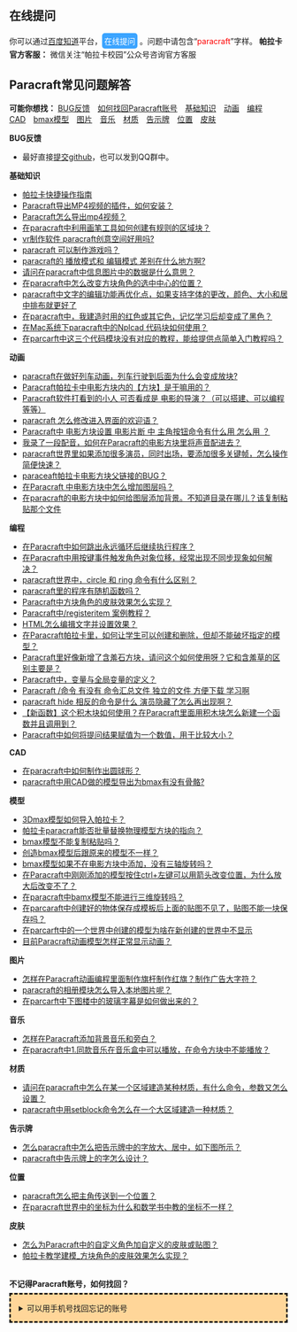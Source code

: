 ## 在线提问
你可以通过[百度知道](https://zhidao.baidu.com/search?word=paracraft)平台，<a href="https://zhidao.baidu.com/search?word=paracraft" style="text-decoration:none;color:#fff;background-color:#3ba4ff;display:inline-block;padding: 4px 4px;border-radius: 5px;">在线提问</a> 。问题中请包含“<font color=#FF0000 >paracraft</font>”字样。
**帕拉卡官方客服：** 
微信关注“帕拉卡校园”公众号咨询官方客服


## Paracraft常见问题解答
**可能你想找：** <a href="#bug">BUG反馈</a>&ensp;&ensp;<a href="#account">如何找回Paracraft账号</a>&ensp;&ensp;<a href="#basic">基础知识</a>&ensp;&ensp;<a href="#cartoon">动画</a>&ensp;&ensp;<a href="#code">编程</a>&ensp;&ensp;<a href="#cad">CAD</a>&ensp;&ensp;<a href="#bmax">bmax模型</a>&ensp;&ensp;<a href="#pic">图片</a>&ensp;&ensp;<a href="#music">音乐</a>&ensp;&ensp;<a href="#texture">材质</a>&ensp;&ensp;<a href="#billboard">告示牌</a>&ensp;&ensp;<a href="#site">位置</a>&ensp;&ensp;<a href="#skin">皮肤</a>
</br>
<div id="bug" style="font-weight:bold;">BUG反馈</div>

- 最好直接[提交github](https://github.com/lixizhi/paracraft/issues)，也可以发到QQ群中。


<div id="basic" style="font-weight:bold;">基础知识</div>

- [帕拉卡快捷操作指南](https://keepwork.com/palaka/palakaqa/帕拉卡快捷操作指南)
- [Paracraft导出MP4视频的插件，如何安装？](https://zhidao.baidu.com/question/374707306815023844.html?entry=qb_uhome_tag)
- [Paracraft怎么导出mp4视频？](https://zhidao.baidu.com/search?lm=0&rn=10&pn=0&fr=search&ie=gbk&word=Paracraft%B5%BC%B3%F6MP4%CA%D3%C6%B5%B5%C4%B2%E5%BC%FE)
- [在paracraft中利用画笔工具如何创建有规则的区域块？](https://www.baidu.com/baidu?wd=%E5%9C%A8paracraft%E4%B8%AD%E5%88%A9%E7%94%A8%E7%94%BB%E7%AC%94%E5%B7%A5%E5%85%B7%E5%A6%82%E4%BD%95%E5%88%9B%E5%BB%BA%E6%9C%89%E8%A7%84%E5%88%99%E7%9A%84%E5%8C%BA%E5%9F%9F%E5%9D%97%EF%BC%9F)
- [vr制作软件 paracraft创意空间好用吗?](https://zhidao.baidu.com/search?word=vr%D6%C6%D7%F7%C8%ED%BC%FE+paracraft%B4%B4%D2%E2%BF%D5%BC%E4%BA%C3%D3%C3%C2%F0)
- [paracraft 可以制作游戏吗？](https://zhidao.baidu.com/search?word=paracraft+%BF%C9%D2%D4%D6%C6%D7%F7%D3%CE%CF%B7%C2%F0)
- [paracraft的 播放模式和 编辑模式 差别在什么地方啊?](https://www.baidu.com/baidu?wd=%E8%80%81%E5%B8%88+paracraft%E7%9A%84+%E6%92%AD%E6%94%BE%E6%A8%A1%E5%BC%8F%E5%92%8C+%E7%BC%96%E8%BE%91%E6%A8%A1%E5%BC%8F+%E5%B7%AE%E5%88%AB%E5%9C%A8%E4%BB%80%E4%B9%88%E5%9C%B0%E6%96%B9%E5%95%8A)
- [请问在paracraft中信息图片中的数据是什么意思？](https://zhidao.baidu.com/question/1644982217446738460.html)
- [在paracraft中怎么改变方块角色的选中中心的位置？](https://zhidao.baidu.com/search?word=%D4%DAparacraft%D6%D0%D4%F5%C3%B4%B8%C4%B1%E4%B7%BD%BF%E9%BD%C7%C9%AB%B5%C4%D1%A1%D6%D0%D6%D0%D0%C4%B5%C4%CE%BB%D6%C3%A3%BF)
- [paracraft中文字的编辑功能再优化点，如果支持字体的更改，颜色、大小和居中排布就更好了](https://zhidao.baidu.com/question/925227401481349099.html)
- [在paracraft中，我建造时用的红色或其它色，记忆学习后却变成了黑色？](https://zhidao.baidu.com/search?word=%D4%DAparacraft%D6%D0%A3%AC%CE%D2%BD%A8%D4%EC%CA%B1%D3%C3%B5%C4%BA%EC%C9%AB%BB%F2%C6%E4%CB%FC%C9%AB%A3%AC%BC%C7%D2%E4%D1%A7%CF%B0%BA%F3%C8%B4%B1%E4%B3%C9%C1%CB%BA%DA%C9%AB%A3%BF)
- [在Mac系统下paracraft中的Nplcad 代码块如何使用？](https://www.baidu.com/s?wd=%E5%9C%A8Mac%E7%B3%BB%E7%BB%9F%E4%B8%8Bparacraft%E4%B8%AD%E7%9A%84Nplcad%20%E4%BB%A3%E7%A0%81%E5%9D%97%E5%A6%82%E4%BD%95%E4%BD%BF%E7%94%A8%EF%BC%9F&oq=paracraft&rsv_pq=f1b7b834000f4683&rsv_t=6458n1Bg3oBZNL6rYQVy%2FdM9%2BskWGxaF4Q0xrJiCxgGlkSnliwDo3Dwd9fjyeWJPQIeD&rqlang=cn&rsv_enter=0&rsv_dl=tb&rsv_sug3=7&rsv_n=2&inputT=414761&rsv_sug4=415073)
- [在parcarft中这三个代码模块没有对应的教程，能给提供点简单入门教程吗？](https://zhidao.baidu.com/question/1453242161220638380.html)

<div id="cartoon" style="font-weight:bold;">动画</div>

- [paracraft在做好列车动画，列车行驶到后面为什么会变成放块?](https://www.baidu.com/baidu?wd=paracraft%E5%9C%A8%E5%81%9A%E5%A5%BD%E5%88%97%E8%BD%A6%E5%8A%A8%E7%94%BB%EF%BC%8C%E5%88%97%E8%BD%A6%E8%A1%8C%E9%A9%B6%E5%88%B0%E5%90%8E%E9%9D%A2%E4%B8%BA%E4%BB%80%E4%B9%88%E4%BC%9A%E5%8F%98%E6%88%90%E6%94%BE%E5%9D%97%EF%BC%9F)
- [Paracraft帕拉卡中电影方块内的【方块】是干嘛用的？](https://zhidao.baidu.com/question/653776909262321645.html)
- [Paracraft软件打看到的小人 可否看成是 电影的导演？（可以搭建、可以编程等等）](https://zhidao.baidu.com/search?word=Paracraft%C8%ED%BC%FE%B4%F2%BF%B4%B5%BD%B5%C4%D0%A1%C8%CB+%BF%C9%B7%F1%BF%B4%B3%C9%CA%C7+%B5%E7%D3%B0%B5%C4%B5%BC%D1%DD%A3%BF)
- [paracraft 怎么修改进入界面的欢迎语？](https://zhidao.baidu.com/search?word=paracraft+%D4%F5%C3%B4%D0%DE%B8%C4%BD%F8%C8%EB%BD%E7%C3%E6%B5%C4%BB%B6%D3%AD%D3%EF%A3%BF)
- [Paracraft中 电影方块设置 电影片断 中 主角按钮命令有什么用 怎么用 ？](https://zhidao.baidu.com/search?word=Paracraft%D6%D0+%B5%E7%D3%B0%B7%BD%BF%E9%C9%E8%D6%C3+%B5%E7%D3%B0%C6%AC%B6%CF+%D6%D0+%D6%F7%BD%C7%B0%B4%C5%A5%C3%FC%C1%EE%D3%D0%CA%B2%C3%B4%D3%C3+%D4%F5%C3%B4%D3%C3+%3F)
- [我录了一段配音，如何在Paracraft的电影方块里将声音配进去？](https://zhidao.baidu.com/search?word=%C7%EB%CE%CA%A3%AC%CE%D2%C2%BC%C1%CB%D2%BB%B6%CE%C5%E4%D2%F4%A3%AC%C8%E7%BA%CE%D4%DAParacraft%B5%C4%B5%E7%D3%B0%B7%BD%BF%E9%C0%EF%BD%AB%C9%F9%D2%F4%C5%E4%BD%F8%C8%A5%A3%BF)
- [paracraft世界里如果添加很多演员，同时出场，要添加很多关键帧，怎么操作简便快速？](https://zhidao.baidu.com/search?word=paracraft%CA%C0%BD%E7%C0%EF%C8%E7%B9%FB%CC%ED%BC%D3%BA%DC%B6%E0%D1%DD%D4%B1%A3%AC%CD%AC%CA%B1%B3%F6%B3%A1%A3%AC%D2%AA%CC%ED%BC%D3%BA%DC%B6%E0%B9%D8%BC%FC%D6%A1%A3%AC%D4%F5%C3%B4%B2%D9%D7%F7%BC%F2%B1%E3%BF%EC%CB%D9%A3%BF)
- [paraceaft帕拉卡电影方块父链接的BUG？](https://zhidao.baidu.com/search?word=paraceaft%C5%C1%C0%AD%BF%A8%B5%E7%D3%B0%B7%BD%BF%E9%B8%B8%C1%B4%BD%D3%B5%C4BUG%A3%BF)
- [在Paracraft 中电影方块中怎么增加图层吗？](https://zhidao.baidu.com/search?word=%D4%DAParacraft+%D6%D0%B5%E7%D3%B0%B7%BD%BF%E9%D6%D0%D4%F5%C3%B4%D4%F6%BC%D3%CD%BC%B2%E3%C2%F0%A3%BF)
- [在paracraft的电影方块中如何给图层添加背景。不知道目录在哪儿？该复制粘贴那个文件](https://zhidao.baidu.com/search?word=%D4%DAparacraft%B5%C4%B5%E7%D3%B0%B7%BD%BF%E9%D6%D0%C8%E7%BA%CE%B8%F8%CD%BC%B2%E3%CC%ED%BC%D3%B1%B3%BE%B0%A1%A3%B2%BB%D6%AA%B5%C0%C4%BF%C2%BC%D4%DA%C4%C4%B6%F9%A3%BF%B8%C3%B8%B4%D6%C6%D5%B3%CC%F9%C4%C7%B8%F6%CE%C4%BC%FE)

<div id="code" style="font-weight:bold;">编程</div>

- [在Paracraft中如何跳出永远循环后继续执行程序？](https://zhidao.baidu.com/search?lm=0&rn=10&pn=0&fr=search&ie=gbk&word=%CC%F8%B3%F6%D3%C0%D4%B6%D1%AD%BB%B7%BA%F3%BC%CC%D0%F8%D6%B4%D0%D0%B3%CC%D0%F2)
- [在Paracraft中用按键事件触发角色对象位移，经常出现不同步现象如何解决？](https://zhidao.baidu.com/search?lm=0&rn=10&pn=0&fr=search&ie=gbk&word=%D4%DAParacraft%D6%D0%D3%C3%B0%B4%BC%FC%CA%C2%BC%FE%B4%A5%B7%A2%BD%C7%C9%AB%B6%D4%CF%F3%CE%BB%D2%C6)
- [paracraft世界中，circle 和 ring 命令有什么区别？](https://www.baidu.com/baidu?wd=paracraft%E4%B8%96%E7%95%8C%E4%B8%AD%EF%BC%8Ccircle+%E5%92%8C+ring+%E5%91%BD%E4%BB%A4%E6%9C%89%E4%BB%80%E4%B9%88%E5%8C%BA%E5%88%AB%EF%BC%9F)
- [paracraft里的程序有随机函数吗？](https://zhidao.baidu.com/search?word=paracraft%C0%EF%B5%C4%B3%CC%D0%F2%D3%D0%CB%E6%BB%FA%BA%AF%CA%FD%C2%F0%A3%BF)
- [Paracraft中方块角色的皮肤效果怎么实现？](https://zhidao.baidu.com/search?word=Paracraft%D6%D0%B7%BD%BF%E9%BD%C7%C9%AB%B5%C4%C6%A4%B7%F4%D0%A7%B9%FB%D4%F5%C3%B4%CA%B5%CF%D6%A3%BF)
- [Paracraft中/registeritem 案例教程？](https://zhidao.baidu.com/question/751394700794806492.html)
- [HTML怎么编揖文字并设置效果？](https://zhidao.baidu.com/question/1952621444355227748.html)
- [在Paracraft帕拉卡里，如何让学生可以创建和删除，但却不能破坏指定的模型？](https://zhidao.baidu.com/question/1772790713863362540.html)
- [Paracraft里好像新增了含羞石方块，请问这个如何使用呀？它和含羞草的区别主要是？](https://zhidao.baidu.com/search?word=Paracraft%C0%EF%BA%C3%CF%F1%D0%C2%D4%F6%C1%CB%BA%AC%D0%DF%CA%AF%B7%BD%BF%E9%A3%AC%C7%EB%CE%CA%D5%E2%B8%F6%C8%E7%BA%CE%CA%B9%D3%C3%D1%BD%A3%BF%CB%FC%BA%CD%BA%AC%D0%DF%B2%DD%B5%C4%C7%F8%B1%F0%D6%F7%D2%AA%CA%C7%A3%BF)
- [Paracraft中，变量与全局变量的定义？](https://zhidao.baidu.com/search?word=Paracraft%D6%D0%A3%AC%B1%E4%C1%BF%D3%EB%C8%AB%BE%D6%B1%E4%C1%BF%B5%C4%B6%A8%D2%E5%A3%BF)
- [Paracraft /命令 有没有 命令汇总文件 独立的文件 方便下载 学习啊](https://zhidao.baidu.com/search?word=Paracraft+%2F%C3%FC%C1%EE+%D3%D0%C3%BB%D3%D0+%C3%FC%C1%EE%BB%E3%D7%DC%CE%C4%BC%FE+%B6%C0%C1%A2%B5%C4%CE%C4%BC%FE+%B7%BD%B1%E3%CF%C2%D4%D8+%D1%A7%CF%B0%B0%A1)
- [paracraft hide 相反的命令是什么 演员隐藏了怎么再出现啊？](https://zhidao.baidu.com/question/1117416960696351419.html)
- [【新函数】这个积木块如何使用？在Paracraft里面用积木块怎么新建一个函数并且调用到？](https://zhidao.baidu.com/search?word=%A1%BE%D0%C2%BA%AF%CA%FD%A1%BF%D5%E2%B8%F6%BB%FD%C4%BE%BF%E9%C8%E7%BA%CE%CA%B9%D3%C3%A3%BF%D4%DAParacraft%C0%EF%C3%E6%D3%C3%BB%FD%C4%BE%BF%E9%D4%F5%C3%B4%D0%C2%BD%A8%D2%BB%B8%F6%BA%AF%CA%FD%B2%A2%C7%D2%B5%F7%D3%C3%B5%BD%A3%BF)
- [Paracraft中如何将提问结果赋值为一个数值，用于比较大小？](https://zhidao.baidu.com/search?word=Paracraft%D6%D0%C8%E7%BA%CE%BD%AB%CC%E1%CE%CA%BD%E1%B9%FB%B8%B3%D6%B5%CE%AA%D2%BB%B8%F6%CA%FD%D6%B5%A3%AC%D3%C3%D3%DA%B1%C8%BD%CF%B4%F3%D0%A1%A3%BF)
<div id="cad" style="font-weight:bold;">CAD</div>

- [在paracraft中如何制作出圆球形？](https://zhidao.baidu.com/search?word=%D4%DAparacraft%D6%D0%C8%E7%BA%CE%D6%C6%D7%F7%B3%F6%D4%B2%C7%F2%D0%CE%A3%BF)
- [paracraft中用CAD做的模型导出为bmax有没有骨骼?](https://zhidao.baidu.com/search?word=paracraft%D6%D0%D3%C3CAD%D7%F6%B5%C4%C4%A3%D0%CD%B5%BC%B3%F6%CE%AAbmax%D3%D0%C3%BB%D3%D0%B9%C7%F7%C0%A3%BF)

<div id="model" style="font-weight:bold;">模型</div>

- [3Dmax模型如何导入帕拉卡？](https://keepwork.com/palaka/palakaqa/导入3Dmax模型教程)
- [帕拉卡paracraft能否批量替换物理模型方块的指向？](https://zhidao.baidu.com/question/751462566939472652.html)
- [bmax模型不能复制粘贴吗？](https://www.baidu.com/baidu?wd=bmax%E6%A8%A1%E5%9E%8B%E4%B8%8D%E8%83%BD%E5%A4%8D%E5%88%B6%E7%B2%98%E8%B4%B4%E5%90%97%EF%BC%9F)
- [创造bmax模型后跟原来的模型不一样？](https://zhidao.baidu.com/search?word=%B4%B4%D4%ECbmax%C4%A3%D0%CD%BA%F3%B8%FA%D4%AD%C0%B4%B5%C4%C4%A3%D0%CD%B2%BB%D2%BB%D1%F9%A3%BF)
- [bmax模型如果不在电影方块中添加，没有三轴旋转吗？](https://zhidao.baidu.com/search?word=bmax%C4%A3%D0%CD%C8%E7%B9%FB%B2%BB%D4%DA%B5%E7%D3%B0%B7%BD%BF%E9%D6%D0%CC%ED%BC%D3%2C%C3%BB%D3%D0%C8%FD%D6%E1%D0%FD%D7%AA%C2%F0%3F)
- [在Paracraft中刚刚添加的模型按住ctrl+左键可以用箭头改变位置，为什么放大后改变不了？](https://zhidao.baidu.com/search?word=%D4%DAParacraft%D6%D0%B8%D5%B8%D5%CC%ED%BC%D3%B5%C4%C4%A3%D0%CD%B0%B4%D7%A1ctrl%2B%D7%F3%BC%FC%BF%C9%D2%D4%D3%C3%BC%FD%CD%B7%B8%C4%B1%E4%CE%BB%D6%C3%A3%AC%CE%AA%CA%B2%C3%B4%B7%C5%B4%F3%BA%F3%B8%C4%B1%E4%B2%BB%C1%CB%A3%BF)
- [在paracraft中bamx模型不能进行三维旋转吗？](https://zhidao.baidu.com/search?word=%D4%DAparacraft%D6%D0bamx%C4%A3%D0%CD%B2%BB%C4%DC%BD%F8%D0%D0%C8%FD%CE%AC%D0%FD%D7%AA%C2%F0%A3%BF)
- [在parcaraft中创建好的物体保存成模板后上面的贴图不见了，贴图不能一块保存吗？](https://zhidao.baidu.com/search?word=%D4%DAparcaraft%D6%D0%B4%B4%BD%A8%BA%C3%B5%C4%CE%EF%CC%E5%B1%A3%B4%E6%B3%C9%C4%A3%B0%E5%BA%F3%C9%CF%C3%E6%B5%C4%CC%F9%CD%BC%B2%BB%BC%FB%C1%CB%A3%AC%CC%F9%CD%BC%B2%BB%C4%DC%D2%BB%BF%E9%B1%A3%B4%E6%C2%F0%A3%BF)
- [在parcarft中的一个世界中创建的模型为啥在新创建的世界中不显示](https://zhidao.baidu.com/search?word=%D4%DAparcarft%D6%D0%B5%C4%D2%BB%B8%F6%CA%C0%BD%E7%D6%D0%B4%B4%BD%A8%B5%C4%C4%A3%D0%CD%CE%AA%C9%B6%D4%DA%D0%C2%B4%B4%BD%A8%B5%C4%CA%C0%BD%E7%D6%D0%B2%BB%CF%D4%CA%BE)
- [目前Paracraft动画模型怎样正常显示动画？](https://zhidao.baidu.com/question/1739200796378677147.html)
<div id="pic" style="font-weight:bold;">图片</div>

- [怎样在Paracraft动画编程里面制作旗杆制作红旗？制作广告大字符？](https://www.baidu.com/baidu?wd=%E6%80%8E%E6%A0%B7%E5%9C%A8Paracraft%E5%8A%A8%E7%94%BB%E7%BC%96%E7%A8%8B%E9%87%8C%E9%9D%A2%E5%88%B6%E4%BD%9C%E6%97%97%E6%9D%86%E5%88%B6%E4%BD%9C%E7%BA%A2%E6%97%97%EF%BC%9F%E5%88%B6%E4%BD%9C%E5%B9%BF%E5%91%8A%E5%A4%A7%E5%AD%97%E7%AC%A6%EF%BC%9F)
- [paracraft的相册模块怎么导入本地图片呢？](https://zhidao.baidu.com/search?word=paracraft%B5%C4%CF%E0%B2%E1%C4%A3%BF%E9%D4%F5%C3%B4%B5%BC%C8%EB%B1%BE%B5%D8%CD%BC%C6%AC%C4%D8%A3%BF)
- [在parcarft中下图楼中的玻璃字幕是如何做出来的？](https://zhidao.baidu.com/search?word=%D4%DAparcarft%D6%D0%CF%C2%CD%BC%C2%A5%D6%D0%B5%C4%B2%A3%C1%A7%D7%D6%C4%BB%CA%C7%C8%E7%BA%CE%D7%F6%B3%F6%C0%B4%B5%C4%A3%BF)
<div id="music" style="font-weight:bold;">音乐</div>

- [怎样在Paracraft添加背景音乐和旁白？](https://zhidao.baidu.com/search?word=%D4%F5%D1%F9%D4%DAParacraft%CC%ED%BC%D3%B1%B3%BE%B0%D2%F4%C0%D6%BA%CD%C5%D4%B0%D7)
- [在paracraft中1.同款音乐在音乐盒中可以播放，在命令方块中不能播放？](https://zhidao.baidu.com/search?word=%D4%DAparacraft%D6%D01.%CD%AC%BF%EE%D2%F4%C0%D6%D4%DA%D2%F4%C0%D6%BA%D0%D6%D0%BF%C9%D2%D4%B2%A5%B7%C5%A3%AC%D4%DA%C3%FC%C1%EE%B7%BD%BF%E9%D6%D0%B2%BB%C4%DC%B2%A5%B7%C5%A3%BF)

<div id="texture" style="font-weight:bold;">材质</div>

- [请问在paracraft中怎么在某一个区域建造某种材质，有什么命令，参数又怎么设置？](https://zhidao.baidu.com/question/439020775420524884.html)
- [paracraft中用setblock命令怎么在一个大区域建造一种材质？](https://zhidao.baidu.com/question/182892844617550244.htm)

<div id="billboard" style="font-weight:bold;">告示牌</div>

- [怎么paracraft中怎么把告示牌中的字放大、居中，如下图所示？](https://zhidao.baidu.com/question/525521010505877285.html)
- [paracraft中告示牌上的字怎么设计？](https://zhidao.baidu.com/search?word=paracraft%D6%D0%B8%E6%CA%BE%C5%C6%C9%CF%B5%C4%D7%D6%D4%F5%C3%B4%C9%E8%BC%C6%A3%BF)

<div id="site" style="font-weight:bold;">位置</div>

- [paracraft怎么把主角传送到一个位置？](https://zhidao.baidu.com/search?word=paracraft%D4%F5%C3%B4%B0%D1%D6%F7%BD%C7%B4%AB%CB%CD%B5%BD%D2%BB%B8%F6%CE%BB%D6%C3)
- [在paracraft世界中的坐标为什么和数学书中教的坐标不一样？ ](https://zhidao.baidu.com/question/269456566746671125.html?help_array=undefined&isFromAsk=1)

<div id="skin" style="font-weight:bold;">皮肤</div>

- [怎么为Paracraft中的自定义角色加自定义的皮肤或贴图？](https://www.baidu.com/baidu?wd=%E6%80%8E%E4%B9%88%E4%B8%BAParacraft%E4%B8%AD%E7%9A%84%E8%87%AA%E5%AE%9A%E4%B9%89%E8%A7%92%E8%89%B2%E5%8A%A0%E8%87%AA%E5%AE%9A%E4%B9%89%E7%9A%84%E7%9A%AE%E8%82%A4%E6%88%96%E8%B4%B4%E5%9B%BE%EF%BC%9F)
- [帕拉卡教学建模_方块角色的皮肤效果怎么实现？](https://www.baidu.com/baidu?wd=%E5%B8%95%E6%8B%89%E5%8D%A1%E6%95%99%E5%AD%A6%E5%BB%BA%E6%A8%A1_%E6%96%B9%E5%9D%97%E8%A7%92%E8%89%B2%E7%9A%84%E7%9A%AE%E8%82%A4%E6%95%88%E6%9E%9C%E6%80%8E%E4%B9%88%E5%AE%9E%E7%8E%B0%EF%BC%9F)
</br>

<style>details{  border:dashed;  padding:1em;  margin-top:0.5em;  margin-bottom:0.5em;  background-color:#ffd699;} details summary{ cursor:pointer;}</style> 

<div id="account" style="font-weight:bold;">不记得Paracraft账号，如何找回？</div>

<details>
  <summary>可以用手机号找回忘记的账号</summary>


** 如果账号有绑定手机，可以直接登录**绑定的手机号**，登录成功后，客户端即会显示账号，如图所示:

![](https://api.keepwork.com/ts-storage/siteFiles/20962/raw#1628856433276image.png)

</details>
